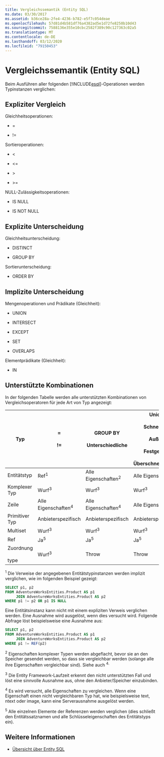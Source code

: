 ```yaml
---
title: Vergleichssemantik (Entity SQL)
ms.date: 03/30/2017
ms.assetid: b36ce28a-2fe4-4236-b782-e5f7c054deae
ms.openlocfilehash: 57d81d4b581df76a4382ad5e1d72fe8250b10d43
ms.sourcegitcommit: 7588136e355e10cbc2582f389c90c127363c02a5
ms.translationtype: MT
ms.contentlocale: de-DE
ms.lasthandoff: 03/12/2020
ms.locfileid: "79150453"
---
```

# <a name="comparison-semantics-entity-sql"></a>Vergleichssemantik (Entity SQL)
Beim Ausführen aller folgenden [!INCLUDE[esql](../../../../../../includes/esql-md.md)]-Operationen werden Typinstanzen verglichen:  
  
## <a name="explicit-comparison"></a>Expliziter Vergleich  
 Gleichheitsoperationen:  
  
- =  
  
- !=  
  
 Sortieroperationen:  
  
- <  
  
- \<=  
  
- \>  
  
- \>=  
  
 NULL-Zulässigkeitsoperationen:  
  
- IS NULL  
  
- IS NOT NULL  
  
## <a name="explicit-distinction"></a>Explizite Unterscheidung  
 Gleichheitsunterscheidung:  
  
- DISTINCT  
  
- GROUP BY  
  
 Sortierunterscheidung:  
  
- ORDER BY  
  
## <a name="implicit-distinction"></a>Implizite Unterscheidung  
 Mengenoperationen und Prädikate (Gleichheit):  
  
- UNION  
  
- INTERSECT  
  
- EXCEPT  
  
- SET  
  
- OVERLAPS  
  
 Elementprädikate (Gleichheit):  
  
- IN  
  
## <a name="supported-combinations"></a>Unterstützte Kombinationen  
 In der folgenden Tabelle werden alle unterstützten Kombinationen von Vergleichsoperatoren für jede Art von Typ angezeigt:  
  
|**Typ**|**=**<br /><br /> **!=**|**GROUP BY**<br /><br /> **Unterschiedliche**|**Union**<br /><br /> **Schneiden**<br /><br /> **Außer**<br /><br /> **Festgelegt**<br /><br /> **Überschneidungen**|**In**|**< <=**<br /><br /> **> >=**|**ORDER BY**|**IST NULL**<br /><br /> **IST NICHT NULL**|  
|-|-|-|-|-|-|-|-|  
|Entitätstyp|Ref<sup>1</sup>|Alle Eigenschaften<sup>2</sup>|Alle Eigenschaften<sup>2</sup>|Alle Eigenschaften<sup>2</sup>|Wurf<sup>3</sup>|Wurf<sup>3</sup>|Ref<sup>1</sup>|  
|Komplexer Typ|Wurf<sup>3</sup>|Wurf<sup>3</sup>|Wurf<sup>3</sup>|Wurf<sup>3</sup>|Wurf<sup>3</sup>|Wurf<sup>3</sup>|Wurf<sup>3</sup>|  
|Zeile|Alle Eigenschaften<sup>4</sup>|Alle Eigenschaften<sup>4</sup>|Alle Eigenschaften<sup>4</sup>|Wurf<sup>3</sup>|Wurf<sup>3</sup>|Alle Eigenschaften<sup>4</sup>|Wurf<sup>3</sup>|  
|Primitiver Typ|Anbieterspezifisch|Anbieterspezifisch|Anbieterspezifisch|Anbieterspezifisch|Anbieterspezifisch|Anbieterspezifisch|Anbieterspezifisch|  
|Multiset|Wurf<sup>3</sup>|Wurf<sup>3</sup>|Wurf<sup>3</sup>|Wurf<sup>3</sup>|Wurf<sup>3</sup>|Wurf<sup>3</sup>|Wurf<sup>3</sup>|  
|Ref|Ja<sup>5</sup>|Ja<sup>5</sup>|Ja<sup>5</sup>|Ja<sup>5</sup>|Throw|Throw|Ja<sup>5</sup>|  
|Zuordnung<br /><br /> type|Wurf<sup>3</sup>|Throw|Throw|Throw|Wurf<sup>3</sup>|Wurf<sup>3</sup>|Wurf<sup>3</sup>|  
  
 <sup>1</sup> Die Verweise der angegebenen Entitätstypinstanzen werden implizit verglichen, wie im folgenden Beispiel gezeigt:  
  
```sql  
SELECT p1, p2
FROM AdventureWorksEntities.Product AS p1
     JOIN AdventureWorksEntities.Product AS p2
WHERE p1 != p2 OR p1 IS NULL  
```  
  
 Eine Entitätsinstanz kann nicht mit einem expliziten Verweis verglichen werden. Eine Ausnahme wird ausgelöst, wenn dies versucht wird. Folgende Abfrage löst beispielsweise eine Ausnahme aus:  
  
```sql  
SELECT p1, p2
FROM AdventureWorksEntities.Product AS p1
     JOIN AdventureWorksEntities.Product AS p2
WHERE p1 != REF(p2)  
```  
  
 <sup>2</sup> Eigenschaften komplexer Typen werden abgeflacht, bevor sie an den Speicher gesendet werden, so dass sie vergleichbar werden (solange alle ihre Eigenschaften vergleichbar sind). Siehe auch <sup>4.</sup>  
  
 <sup>3</sup> Die Entity Framework-Laufzeit erkennt den nicht unterstützten Fall und löst eine sinnvolle Ausnahme aus, ohne den Anbieter/Speicher einzubinden.  
  
 <sup>4</sup> Es wird versucht, alle Eigenschaften zu vergleichen. Wenn eine Eigenschaft einen nicht vergleichbaren Typ hat, wie beispielsweise text, ntext oder image, kann eine Serverausnahme ausgelöst werden.  
  
 <sup>5</sup> Alle einzelnen Elemente der Referenzen werden verglichen (dies schließt den Entitätssatznamen und alle Schlüsseleigenschaften des Entitätstyps ein).  
  
## <a name="see-also"></a>Weitere Informationen

- [Übersicht über Entity SQL](entity-sql-overview.md)
